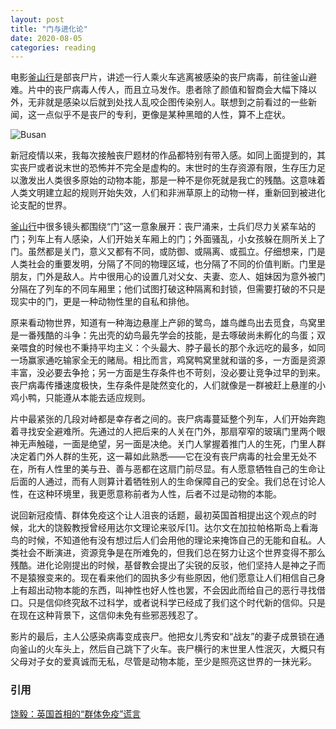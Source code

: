 ```yaml
---
layout: post
title: "门与进化论"
date: 2020-08-05
categories: reading
---
```


电影[釜山行](https://movie.douban.com/subject/25986180/)是部丧尸片，讲述一行人乘火车逃离被感染的丧尸病毒，前往釜山避难。片中的丧尸病毒人传人，而且立马发作。患者除了颜值和智商会大幅下降以外，无非就是感染以后就到处找人乱咬企图传染别人。联想到之前看过的一些新闻，这一点似乎不是丧尸的专利，更像是某种黑暗的人性，算不上症状。

![Busan](https://m.media-amazon.com/images/M/MV5BMjIxMjUyMTc0M15BMl5BanBnXkFtZTgwNzQ0MTEyOTE@._V1_SY1000_CR0,0,1494,1000_AL_.jpg)

新冠疫情以来，我每次接触丧尸题材的作品都特别有带入感。如同上面提到的，其实丧尸或者说末世的恐怖并不完全是虚构的。末世时的生存资源有限，生存压力足以激发出人类很多原始的动物本能，那是一种不是你死就是我亡的残酷。这意味着人类文明建立起的规则开始失效，人们和非洲草原上的动物一样，重新回到被进化论支配的世界。

[釜山行](https://movie.douban.com/subject/25986180/)中很多镜头都围绕“门”这一意象展开：丧尸涌来，士兵们尽力关紧车站的门；列车上有人感染，人们开始关车厢上的门；外面骚乱，小女孩躲在厕所关上了门。虽然都是关门，意义又都有不同，或防御、或隔离、或孤立。仔细想来，门是人类社会的重要发明，分隔了不同的物理区域，也分隔了不同的价值判断。门里是朋友，门外是敌人。片中很用心的设置几对父女、夫妻、恋人、姐妹因为意外被门分隔在了列车的不同车厢里；他们试图打破这种隔离和封锁，但需要打破的不只是现实中的门，更是一种动物性里的自私和排他。

原来看动物世界，知道有一种海边悬崖上产卵的鹭鸟，雄鸟雌鸟出去觅食，鸟窝里是一番残酷的斗争：先出壳的幼鸟最先学会的技能，是去啄破尚未孵化的鸟蛋；双亲喂食的时候也不秉持平均主义：个头最大、脖子最长的那个永远吃的最多，如同一场赢家通吃输家全无的赌局。相比而言，鸡窝鸭窝里就和谐的多，一方面是资源丰富，没必要去争抢；另一方面是生存条件也不苛刻，没必要让竞争过早的到来。丧尸病毒传播速度极快，生存条件是陡然变化的，人们就像是一群被赶上悬崖的小鸡小鸭，只能遵从本能去适应规则。

片中最紧张的几段对峙都是幸存者之间的。丧尸病毒蔓延整个列车，人们开始奔跑着寻找安全避难所。先通过的人把后来的人关在门外，那扇窄窄的玻璃门里两个眼神无声触碰，一面是绝望，另一面是决绝。关门人掌握着推门人的生死，门里人群决定着门外人群的生死，这一幕如此熟悉——它在没有丧尸病毒的社会里无处不在，所有人性里的美与丑、善与恶都在这扇门前尽显。有人愿意牺牲自己的生命让后面的人通过，而有人则算计着牺牲别人的生命保障自己的安全。我们总在讨论人性，在这种环境里，我更愿意称前者为人性，后者不过是动物的本能。

说回新冠疫情、群体免疫这个让人沮丧的话题，最初英国首相提出这个观点的时候，北大的饶毅教授曾经用达尔文理论来驳斥[1]。达尔文在加拉帕格斯岛上看海鸟的时候，不知道他有没有想过后人们会用他的理论来掩饰自己的无能和自私。人类社会不断演进，资源竞争是在所难免的，但我们总在努力让这个世界变得不那么残酷。进化论刚提出的时候，基督教会提出了尖锐的反驳，他们坚持人是神之子而不是猿猴变来的。现在看来他们的固执多少有些原因，他们愿意让人们相信自己身上有超出动物本能的东西，叫神性也好人性也罢，不会因此而给自己的恶行寻找借口。只是信仰终究敌不过科学，或者说科学已经成了我们这个时代新的信仰。只是在现在这种背景下，这信仰未免有些邪恶残忍了。

影片的最后，主人公感染病毒变成丧尸。他把女儿秀安和“战友”的妻子成景锁在通向釜山的火车头上，然后自己跳下了火车。丧尸横行的末世里人性泯灭，大概只有父母对子女的爱真诚而无私，尽管是动物本能，至少是照亮这世界的一抹光彩。


### 引用
[饶毅：英国首相的“群体免疫”谎言](http://raoyi.blog.caixin.com/archives/223747)